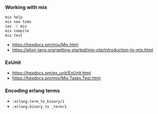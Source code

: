 ### Working with mix

```bash
mix help
mix new todo
iex -S mix
mix compile
mix test
```

- https://hexdocs.pm/mix/Mix.html
- https://elixir-lang.org/getting-started/mix-otp/introduction-to-mix.html

### ExUnit

- https://hexdocs.pm/ex_unit/ExUnit.html
- https://hexdocs.pm/mix/Mix.Tasks.Test.html

### Encoding erlang terms

- `:erlang.term_to_binary/1`
- `:erlang.binary_to _term/1`

###

```elixir

```

###

```elixir

```

###

```elixir

```
